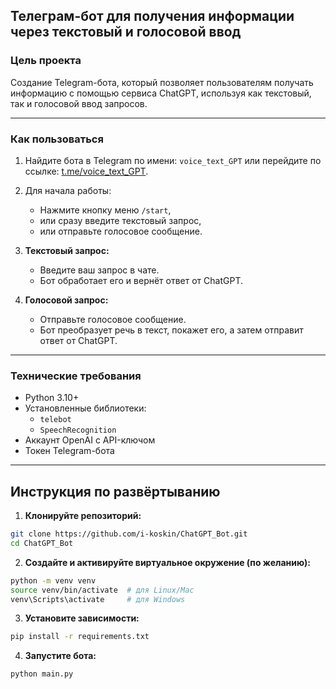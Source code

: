 ## Телеграм-бот для получения информации через текстовый и голосовой ввод

### Цель проекта

Создание Telegram-бота, который позволяет пользователям получать информацию с помощью сервиса ChatGPT, используя как текстовый, так и голосовой ввод запросов.

---

### Как пользоваться

1. Найдите бота в Telegram по имени: `voice_text_GPT` или перейдите по ссылке: [t.me/voice_text_GPT](https://t.me/voice_text_GPT).

2. Для начала работы:
   - Нажмите кнопку меню `/start`,
   - или сразу введите текстовый запрос,
   - или отправьте голосовое сообщение.

3. **Текстовый запрос:**
   - Введите ваш запрос в чате.
   - Бот обработает его и вернёт ответ от ChatGPT.

4. **Голосовой запрос:**
   - Отправьте голосовое сообщение.
   - Бот преобразует речь в текст, покажет его, а затем отправит ответ от ChatGPT.

---

### Технические требования

- Python 3.10+
- Установленные библиотеки:
  - `telebot`
  - `SpeechRecognition`
- Аккаунт OpenAI с API-ключом
- Токен Telegram-бота

---

## Инструкция по развёртыванию

1.  **Клонируйте репозиторий:**

   ```bash
   git clone https://github.com/i-koskin/ChatGPT_Bot.git
   cd ChatGPT_Bot
   ```

2.  **Создайте и активируйте виртуальное окружение (по желанию):**

   ```bash
   python -m venv venv
   source venv/bin/activate  # для Linux/Mac
   venv\Scripts\activate     # для Windows
   ```

3.  **Установите зависимости:**

   ```bash
   pip install -r requirements.txt
   ```

4.  **Запустите бота:**

   ```bash
   python main.py
   ```
